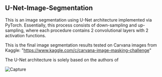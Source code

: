 ## U-Net-Image-Segmentation

This is an image segmentation using U-Net architecture implemented via PyTorch. 
Essentially, this process consists of down-sampling and up-sampling, where each procedure contains 2 convolutional layers with 2 activation functions. 

This is the final image segmentation results tested on Carvana images from Kaggle: "https://www.kaggle.com/c/carvana-image-masking-challenge"

The U-Net architecture is solely based on the authors of 

![Capture](https://github.com/chingjie98/U-Net-Image-Segmentation/assets/35895182/655db0a0-9564-4358-9394-0a7ec1dd4db5)


